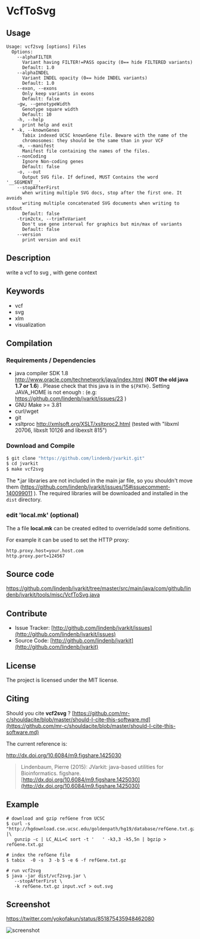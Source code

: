 # VcfToSvg


## Usage

```
Usage: vcf2svg [options] Files
  Options:
    --alphaFILTER
      Variant having FILTER!=PASS opacity (0== hide FILTERED variants)
      Default: 1.0
    --alphaINDEL
      Variant INDEL opacity (0== hide INDEL variants)
      Default: 1.0
    --exon, --exons
      Only keep variants in exons
      Default: false
    -gw, --genotypeWidth
      Genotype square width
      Default: 10
    -h, --help
      print help and exit
  * -k, --knownGenes
      Tabix indexed UCSC knownGene file. Beware with the name of the 
      chromosomes: they should be the same than in your VCF
    -m, --manifest
      Manifest file containing the names of the files.
    --nonCoding
      Ignore Non-coding genes
      Default: false
    -o, --out
      Output SVG file. If defined, MUST Contains the word '__SEGMENT__'
    --stopAfterFirst
      when writing multiple SVG docs, stop after the first one. It avoids 
      writing multiple concatenated SVG documents when writing to stdout
      Default: false
    -trim2ctx, --trimToVariant
      Don't use gene interval for graphics but min/max of variants
      Default: false
    --version
      print version and exit

```


## Description

write a vcf to svg , with gene context


## Keywords

 * vcf
 * svg
 * xlm
 * visualization


## Compilation

### Requirements / Dependencies

* java compiler SDK 1.8 http://www.oracle.com/technetwork/java/index.html (**NOT the old java 1.7 or 1.6**) . Please check that this java is in the `${PATH}`. Setting JAVA_HOME is not enough : (e.g: https://github.com/lindenb/jvarkit/issues/23 )
* GNU Make >= 3.81
* curl/wget
* git
* xsltproc http://xmlsoft.org/XSLT/xsltproc2.html (tested with "libxml 20706, libxslt 10126 and libexslt 815")


### Download and Compile

```bash
$ git clone "https://github.com/lindenb/jvarkit.git"
$ cd jvarkit
$ make vcf2svg
```

The *.jar libraries are not included in the main jar file, so you shouldn't move them (https://github.com/lindenb/jvarkit/issues/15#issuecomment-140099011 ).
The required libraries will be downloaded and installed in the `dist` directory.

### edit 'local.mk' (optional)

The a file **local.mk** can be created edited to override/add some definitions.

For example it can be used to set the HTTP proxy:

```
http.proxy.host=your.host.com
http.proxy.port=124567
```
## Source code 

[https://github.com/lindenb/jvarkit/tree/master/src/main/java/com/github/lindenb/jvarkit/tools/misc/VcfToSvg.java
](https://github.com/lindenb/jvarkit/tree/master/src/main/java/com/github/lindenb/jvarkit/tools/misc/VcfToSvg.java
)
## Contribute

- Issue Tracker: [http://github.com/lindenb/jvarkit/issues](http://github.com/lindenb/jvarkit/issues)
- Source Code: [http://github.com/lindenb/jvarkit](http://github.com/lindenb/jvarkit)

## License

The project is licensed under the MIT license.

## Citing

Should you cite **vcf2svg** ? [https://github.com/mr-c/shouldacite/blob/master/should-I-cite-this-software.md](https://github.com/mr-c/shouldacite/blob/master/should-I-cite-this-software.md)

The current reference is:

http://dx.doi.org/10.6084/m9.figshare.1425030

> Lindenbaum, Pierre (2015): JVarkit: java-based utilities for Bioinformatics. figshare.
> [http://dx.doi.org/10.6084/m9.figshare.1425030](http://dx.doi.org/10.6084/m9.figshare.1425030)


## Example

```
# download and gzip refGene from UCSC
$ curl -s "http://hgdownload.cse.ucsc.edu/goldenpath/hg19/database/refGene.txt.gz" |\
   gunzip -c | LC_ALL=C sort -t '	' -k3,3 -k5,5n | bgzip > refGene.txt.gz

# index the refGene file
$ tabix  -0 -s  3 -b 5 -e 6 -f refGene.txt.gz

# run vcf2svg 
$ java -jar dist/vcf2svg.jar \
   --stopAfterFirst \
   -k refGene.txt.gz input.vcf > out.svg
```

## Screenshot

https://twitter.com/yokofakun/status/851875435948462080

![screenshot](https://pbs.twimg.com/media/C9J4LeoXkAEqvIN.jpg)





